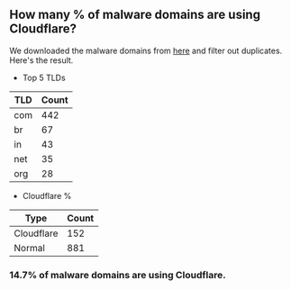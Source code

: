 ## How many % of malware domains are using Cloudflare?


We downloaded the malware domains from [here](https://urlhaus.abuse.ch) and filter out duplicates.
Here's the result.


[//]: # (start replacement)


- Top 5 TLDs

| TLD | Count |
| --- | --- |
| com | 442 |
| br | 67 |
| in | 43 |
| net | 35 |
| org | 28 |


- Cloudflare %

| Type | Count |
| --- | --- |
| Cloudflare | 152 |
| Normal | 881 |


### 14.7% of malware domains are using Cloudflare.